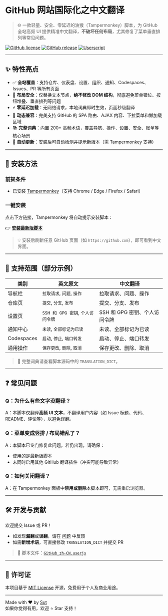 # GitHub 网站国际化之中文翻译

> 🌐 一款轻量、安全、零延迟的油猴（Tampermonkey）脚本，为 GitHub 全站高频 UI 提供精准中文翻译，**不破坏任何布局**，尤其修复了菜单垂直排列等常见问题。

[![GitHub license](https://img.shields.io/github/license/Tanox/GitHub_i18n?color=blue)](LICENSE)
[![GitHub release](https://img.shields.io/github/v/release/Tanox/GitHub_i18n?display_name=tag&color=green)](https://github.com/Tanox/GitHub_i18n/releases)
[![Userscript](https://img.shields.io/badge/Install-Tampermonkey-green?logo=tampermonkey)](https://github.com/Tanox/GitHub_i18n/raw/main/GitHub_zh-CN.userjs)

---

## ✨ 特性亮点

- ✅ **全站覆盖**：支持仓库、仪表盘、设置、组织、通知、Codespaces、Issues、PR 等所有页面  
- 🧱 **布局安全**：仅替换文本节点，**绝不修改 DOM 结构**，彻底避免菜单错位、按钮堆叠、垂直排列等问题  
- ⚡ **零延迟加载**：无网络请求，本地词典即时生效，页面秒级翻译  
- 🔁 **动态兼容**：完美支持 GitHub 的 SPA 路由、AJAX 内容、下拉菜单和懒加载区域  
- 📚 **完整词典**：内置 200+ 高频术语，覆盖导航、操作、设置、安全、账单等核心场景  
- 🔄 **自动更新**：安装后可自动检测并提示新版本（需 Tampermonkey 支持）

---

## 🚀 安装方法

### 前提条件
- 已安装 [Tampermonkey](https://www.tampermonkey.net/)（支持 Chrome / Edge / Firefox / Safari）

### 一键安装
点击下方链接，Tampermonkey 将自动提示安装脚本：

👉 [**安装最新版脚本**](https://github.com/Tanox/GitHub_i18n/raw/main/GitHub_zh-CN.userjs)

> 💡 安装后刷新任意 GitHub 页面（如 `https://github.com`），即可看到中文界面。

---

## 📖 支持范围（部分示例）

| 类别 | 英文原文 | 中文翻译 |
|------|--------|--------|
| 导航栏 | `拉取请求`, `问题`, `操作` | 拉取请求、问题、操作 |
| 仓库页 | `提交`, `分支`, `发布` | 提交、分支、发布 |
| 设置页 | `SSH 和 GPG 密钥`, `个人访问令牌` | SSH 和 GPG 密钥、个人访问令牌 |
| 通知中心 | `未读`, `全部标记为已读` | 未读、全部标记为已读 |
| Codespaces | `启动`, `停止`, `端口转发` | 启动、停止、端口转发 |
| 通用操作 | `保存更改`, `删除`, `取消` | 保存更改、删除、取消 |

> 📝 完整词典请查看脚本源码中的 `TRANSLATION_DICT`。

---

## ❓ 常见问题

### Q：为什么有些文字没翻译？
A：本脚本仅翻译**高频 UI 文本**，不翻译用户内容（如 Issue 标题、代码、README、评论等），以避免误翻。

### Q：菜单变成竖排 / 布局错乱了？
A：本脚本已专门修复此问题。若仍出现，请确保：
- 使用的是最新版脚本
- 未同时启用其他 GitHub 翻译插件（冲突可能导致异常）

### Q：如何关闭翻译？
A：在 Tampermonkey 面板中**禁用或删除**本脚本即可，无需重启浏览器。

---

## 🛠️ 开发与贡献

欢迎提交 Issue 或 PR！  
- 如发现**漏翻**或**误翻**，请在 [问题](https://github.com/Tanox/GitHub_i18n/issues) 中反馈  
- 如需**新增术语**，可直接修改 `TRANSLATION_DICT` 并提交 PR

> 📌 脚本文件：[`GitHub_zh-CN.userjs`](GitHub_zh-CN.userjs)

---

## 📜 许可证

本项目基于 [MIT License](LICENSE) 开源，免费用于个人及商业用途。

---

Made with ❤️ by [Sut](https://github.com/Tanox)  
如果你觉得有用，欢迎 ⭐ Star 支持！
